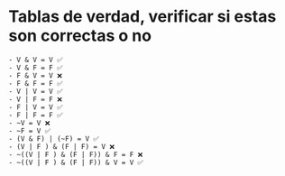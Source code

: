 # Tablas de verdad, verificar si estas son correctas o no
```
- V & V = V ✅
- V & F = F ✅
- F & V = V ❌
- F & F = F ✅
- V | V = V ✅
- V | F = F ❌
- F | V = V ✅
- F | F = F ✅
- ~V = V ❌
- ~F = V ✅
- (V & F) | (~F) = V ✅
- (V | F ) & (F | F) = V ❌
- ~((V | F ) & (F | F)) & F = F ❌
- ~((V | F ) & (F | F)) & V = V ✅

```
